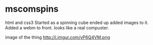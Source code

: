 # mscomspins
html and css3 
Started as a spinning cube ended up added images to it. 
Added a webm to front. looks like a real compuster.

image of the thing
http://i.imgur.com/yP6Q4VM.png
